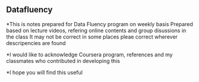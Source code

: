 ## Datafluency
*This is notes prepared for Data Fluency program on weekly basis
Prepared based on lecture videos, refering online contents and group disussions in the class
It may not be correct in some places pleae correct wherever descripencies are found

*I would like to acknowledge Coursera program, references and my classmates who contributed in developing this

*I hope you will find this useful
